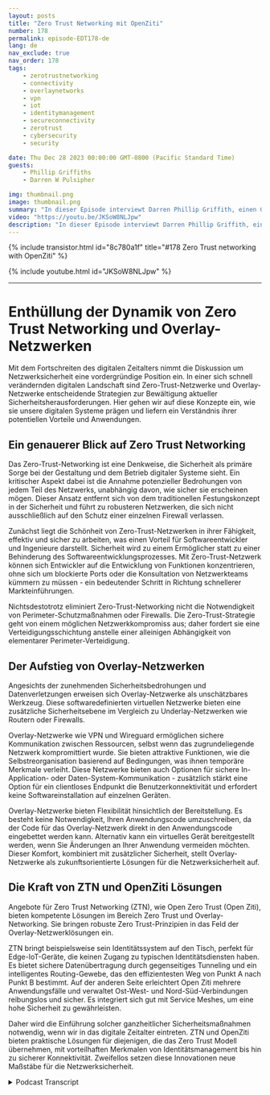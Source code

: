 ```yaml
---
layout: posts
title: "Zero Trust Networking mit OpenZiti"
number: 178
permalink: episode-EDT178-de
lang: de
nav_exclude: true
nav_order: 178
tags:
    - zerotrustnetworking
    - connectivity
    - overlaynetworks
    - vpn
    - iot
    - identitymanagement
    - secureconnectivity
    - zerotrust
    - cybersecurity
    - security

date: Thu Dec 28 2023 00:00:00 GMT-0800 (Pacific Standard Time)
guests:
    - Phillip Griffiths
    - Darren W Pulsipher

img: thumbnail.png
image: thumbnail.png
summary: "In dieser Episode interviewt Darren Phillip Griffith, einen Gemeinschaftsführer des Open-Source-Projekts OpenZiti. Sie diskutieren über die Bedeutung des Zero Trust Netzwerks in modernen IT-Netzwerken."
video: "https://youtu.be/JKSoW8NLJpw"
description: "In dieser Episode interviewt Darren Phillip Griffith, einen Gemeinschaftsführer des Open-Source-Projekts OpenZiti. Sie diskutieren über die Bedeutung des Zero Trust Netzwerks in modernen IT-Netzwerken."
---
```


<div>
{% include transistor.html id="8c780a1f" title="#178 Zero Trust networking with OpenZiti" %}

{% include youtube.html id="JKSoW8NLJpw" %}
</div>

---

# Enthüllung der Dynamik von Zero Trust Networking und Overlay-Netzwerken

Mit dem Fortschreiten des digitalen Zeitalters nimmt die Diskussion um Netzwerksicherheit eine vordergründige Position ein. In einer sich schnell verändernden digitalen Landschaft sind Zero-Trust-Netzwerke und Overlay-Netzwerke entscheidende Strategien zur Bewältigung aktueller Sicherheitsherausforderungen. Hier gehen wir auf diese Konzepte ein, wie sie unsere digitalen Systeme prägen und liefern ein Verständnis ihrer potentiellen Vorteile und Anwendungen.

## Ein genauerer Blick auf Zero Trust Networking

Das Zero-Trust-Networking ist eine Denkweise, die Sicherheit als primäre Sorge bei der Gestaltung und dem Betrieb digitaler Systeme sieht. Ein kritischer Aspekt dabei ist die Annahme potenzieller Bedrohungen von jedem Teil des Netzwerks, unabhängig davon, wie sicher sie erscheinen mögen. Dieser Ansatz entfernt sich von dem traditionellen Festungskonzept in der Sicherheit und führt zu robusteren Netzwerken, die sich nicht ausschließlich auf den Schutz einer einzelnen Firewall verlassen.

Zunächst liegt die Schönheit von Zero-Trust-Netzwerken in ihrer Fähigkeit, effektiv und sicher zu arbeiten, was einen Vorteil für Softwareentwickler und Ingenieure darstellt. Sicherheit wird zu einem Ermöglicher statt zu einer Behinderung des Softwareentwicklungsprozesses. Mit Zero-Trust-Netzwerk können sich Entwickler auf die Entwicklung von Funktionen konzentrieren, ohne sich um blockierte Ports oder die Konsultation von Netzwerkteams kümmern zu müssen - ein bedeutender Schritt in Richtung schnellerer Markteinführungen.

Nichtsdestotrotz eliminiert Zero-Trust-Networking nicht die Notwendigkeit von Perimeter-Schutzmaßnahmen oder Firewalls. Die Zero-Trust-Strategie geht von einem möglichen Netzwerkkompromiss aus; daher fordert sie eine Verteidigungsschichtung anstelle einer alleinigen Abhängigkeit von elementarer Perimeter-Verteidigung.

## Der Aufstieg von Overlay-Netzwerken

Angesichts der zunehmenden Sicherheitsbedrohungen und Datenverletzungen erweisen sich Overlay-Netzwerke als unschätzbares Werkzeug. Diese softwaredefinierten virtuellen Netzwerke bieten eine zusätzliche Sicherheitsebene im Vergleich zu Underlay-Netzwerken wie Routern oder Firewalls.

Overlay-Netzwerke wie VPN und Wireguard ermöglichen sichere Kommunikation zwischen Ressourcen, selbst wenn das zugrundeliegende Netzwerk kompromittiert wurde. Sie bieten attraktive Funktionen, wie die Selbstreorganisation basierend auf Bedingungen, was ihnen temporäre Merkmale verleiht. Diese Netzwerke bieten auch Optionen für sichere In-Application- oder Daten-System-Kommunikation - zusätzlich stärkt eine Option für ein clientloses Endpunkt die Benutzerkonnektivität und erfordert keine Softwareinstallation auf einzelnen Geräten.

Overlay-Netzwerke bieten Flexibilität hinsichtlich der Bereitstellung. Es besteht keine Notwendigkeit, Ihren Anwendungscode umzuschreiben, da der Code für das Overlay-Netzwerk direkt in den Anwendungscode eingebettet werden kann. Alternativ kann ein virtuelles Gerät bereitgestellt werden, wenn Sie Änderungen an Ihrer Anwendung vermeiden möchten. Dieser Komfort, kombiniert mit zusätzlicher Sicherheit, stellt Overlay-Netzwerke als zukunftsorientierte Lösungen für die Netzwerksicherheit auf.

## Die Kraft von ZTN und OpenZiti Lösungen

Angebote für Zero Trust Networking (ZTN), wie Open Zero Trust (Open Ziti), bieten kompetente Lösungen im Bereich Zero Trust und Overlay-Networking. Sie bringen robuste Zero Trust-Prinzipien in das Feld der Overlay-Netzwerklösungen ein.

ZTN bringt beispielsweise sein Identitätssystem auf den Tisch, perfekt für Edge-IoT-Geräte, die keinen Zugang zu typischen Identitätsdiensten haben. Es bietet sichere Datenübertragung durch gegenseitiges Tunneling und ein intelligentes Routing-Gewebe, das den effizientesten Weg von Punkt A nach Punkt B bestimmt. Auf der anderen Seite erleichtert Open Ziti mehrere Anwendungsfälle und verwaltet Ost-West- und Nord-Süd-Verbindungen reibungslos und sicher. Es integriert sich gut mit Service Meshes, um eine hohe Sicherheit zu gewährleisten.

Daher wird die Einführung solcher ganzheitlicher Sicherheitsmaßnahmen notwendig, wenn wir in das digitale Zeitalter eintreten. ZTN und OpenZiti bieten praktische Lösungen für diejenigen, die das Zero Trust Modell übernehmen, mit vorteilhaften Merkmalen von Identitätsmanagement bis hin zu sicherer Konnektivität. Zweifellos setzen diese Innovationen neue Maßstäbe für die Netzwerksicherheit.



<details>
<summary> Podcast Transcript </summary>

<p></p>

</details>
